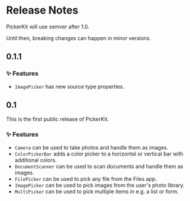 # Release Notes

PickerKit will use semver after 1.0. 

Until then, breaking changes can happen in minor versions.



## 0.1.1

### ✨ Features

* ``ImagePicker`` has new source type properties.



## 0.1

This is the first public release of PickerKit.

### ✨ Features

* ``Camera`` can be used to take photos and handle them as images.
* ``ColorPickerBar`` adds a color picker to a horizontal or vertical bar with additional colors.
* ``DocumentScanner`` can be used to scan documents and handle them as images.
* ``FilePicker`` can be used to pick any file from the Files app.
* ``ImagePicker`` can be used to pick images from the user's photo library.
* ``MultiPicker`` can be used to pick multiple items in e.g. a list or form.
